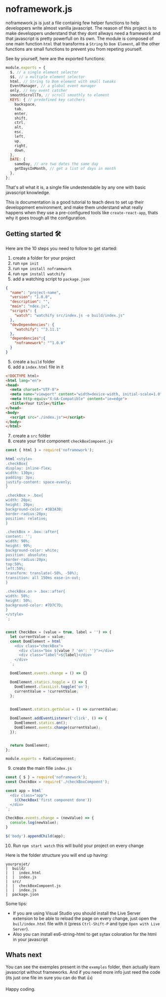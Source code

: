 # noframework.js

noframework.js is just a file containig few helper functions to help developpers write almost vanilla javascript. The reason of this project is to make developpers understand that they dont allways need a framework and that javascript is pretty powerfull on its own. 
The module is composed of one main function `html` that transforms a `String` to `Dom Element`, all the other functions are small functions to prevent you from repeting yourself.

See by yourself, here are the exported functions:
```javascript
module.exports = {
  $, // a single element selector
  $$, // a multiple element selector
  html, // String to Dom element with small tweaks
  EventManager, // a global event manager
  only, // key event catcher
  smoothScrollTo, // scroll smoothly to element
  KEYS: { // predefined key catchers 
    backspace,
    tab,
    enter,
    shift,
    ctrl,
    alt,
    esc,
    left,
    up,
    right,
    down,
  },
  DATE: {
    sameDay, // are two dates the same day
    getDaysInMonth, // get a list of days in month
  },
};
```

That's all what it is, a single file undestendable by any one with basic javascript knowledge.

This is documentation is a good tutorial to teach devs to set up their developpment environment, and make them understand what really happens when they use a pre-configured tools like `create-react-app`, thats why it goes trough all the configuration.

## Getting started 🛠

Here are the 10 steps you need to follow to get started:

1. create a folder for your project
2. run  `npm init`
3. run  `npm install noframework`
4. run  `npm install watchify`
5. add a watching script to `package.json`

```json
{
  "name": "project-name",
  "version": "1.0.0",
  "description": "",
  "main": "ndex.js",
  "scripts": {
    "watch": "watchify src/index.js -o build/index.js"
  },
  "devDependencies": {
    "watchify": "^3.11.1"
  },
  "dependencies":{
    "noframework": "^1.0.0"
  }
}
```
5. create a `build` folder
6. add a `index.html` file in it
```html
<!DOCTYPE html>
<html lang="en">
<head>
  <meta charset="UTF-8">
  <meta name="viewport" content="width=device-width, initial-scale=1.0">
  <meta http-equiv="X-UA-Compatible" content="ie=edge">
  <title>Your title</title>
</head>
<body>
  <script src="./index.js"></script>
</body>
</html>
```
7. create a `src` folder
8. create your first component `checkBoxCompoent.js`

```javascript
const { html } = require('noframework');

html`<style>
.checkBox{
display: inline-flex;
width: 130px;
padding: 3px;
justify-content: space-evenly;
}

.checkBox > .box{
width: 20px;
height: 20px;
background-color: #3B3A3B;
border-radius:20px;
position: relative;
}

.checkBox > .box::after{
content: '';
width: 90%;
height: 90%;
background-color: white;
position: absolute;
border-radius:20px;
top:50%;
left:50%;
transform: translate(-50%, -50%);
transition: all 150ms ease-in-out;
}

.checkBox.on > .box::after{
width: 50%;
height: 50%;
background-color: #7D7C7D;
}
</style>
`;


const CheckBox = (value = true, label = '') => {
  let currentValue = value;
  const DomElement = html`
    <div class="checkBox">
      <div class="box ${value ? 'on': ''}"></div>
      <div class="label">${label}</div>
    </div>
  `;

  DomElement.events.change = () => {}

  DomElement.statics.toggle = () => {
    DomElement.classList.toggle('on');
    currentValue = !currentValue;
  };

  
  DomElement.statics.getValue = () => currentValue;

  DomElement.addEventListener('click', () => {
    DomElement.statics.on();
    DomElement.events.change(currentValue);
  });


  return DomElement;
};

module.exports = RadioComponent;
```

9. create the main fille `index.js`

```javascript
const { $ } = require('noframework');
const CheckBox = require('./checkBoxCompoent');

const app = html`
  <div class="app">
    ${CheckBox('first component done')}
  </div>
`;

CheckBox.events.change = (newValue) => {
  console.log(newValue);
}

$('body').appendChild(app);
```

10. Run `npm start watch` this will build your project on every change

Here is the folder structure you will end up having:

```
yourprojet/
|  build/
|  |  index.html
|  |  index.js
|  src/
|  |  checkBoxCompoent.js
|  |  index.js
|  package.json
```


Some tips:

- If you are using Visual Studio you should install the Live Server extension to be able to reload the page on every change, just open the `buil/index.html` file with it (press `Ctrl-Shift-P` and type `Open with Live Server`).
- Also you can install es6-string-html to get sytax coloration for the html in your javascript

## Whats next

You can see the exemples present in the `exemples` folder, then actually learn javascript without frameworks. And if you need more info just reed the code (its just one file im sure you can do that 👍)

Happy coding.
